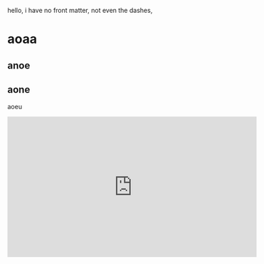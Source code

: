 hello, i have no front matter, not even the dashes,

# aoaa

## anoe
## aone
aoeu
<iframe width="560" height="315" src="https://www.youtube.com/embed/C42Wg2JDRmc" frameborder="0" allow="autoplay; encrypted-media" allowfullscreen></iframe>
